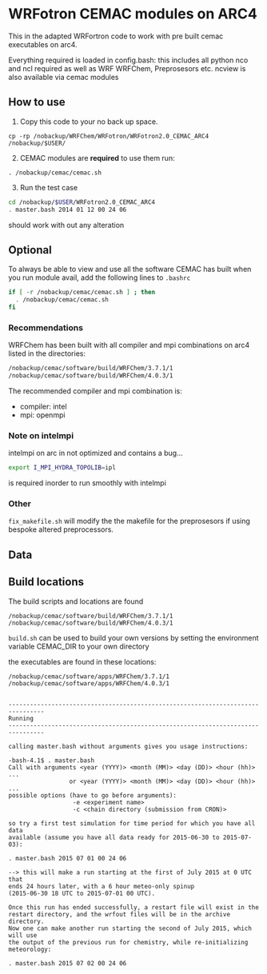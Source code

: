 # WRFotron CEMAC modules on ARC4

This in the adapted WRFortron code to work with pre built cemac executables on arc4.

Everything required is loaded in config.bash: this includes all python nco and ncl required as well as WRF WRFChem, Preprosesors etc. ncview is also available via cemac modules


## How to use

1. Copy this code to your no back up space.

`cp -rp /nobackup/WRFChem/WRFotron/WRFotron2.0_CEMAC_ARC4 /nobackup/$USER/`


2. CEMAC modules are **required** to use them run:

`. /nobackup/cemac/cemac.sh`


3. Run the test case

```bash
cd /nobackup/$USER/WRFotron2.0_CEMAC_ARC4
. master.bash 2014 01 12 00 24 06
```
should work with out any alteration

## Optional

To always be able to view and use all the software CEMAC has built when you run module avail, add the following lines to `.bashrc`

```bash
if [ -r /nobackup/cemac/cemac.sh ] ; then
  . /nobackup/cemac/cemac.sh
fi
```

### Recommendations

WRFChem has been built with all compiler and mpi combinations on arc4 listed in the directories:

```bash
/nobackup/cemac/software/build/WRFChem/3.7.1/1
/nobackup/cemac/software/build/WRFChem/4.0.3/1
```

The recommended compiler and mpi combination is:
 * compiler: intel
 * mpi: openmpi

### Note on intelmpi

intelmpi on arc in not optimized and contains a bug...

```bash
export I_MPI_HYDRA_TOPOLIB=ipl
```

is required inorder to run smoothly with intelmpi


### Other

`fix_makefile.sh` will modify the the makefile for the preprosesors if using bespoke altered preprocessors.

## Data

## Build locations

The build scripts and locations are found

```
/nobackup/cemac/software/build/WRFChem/3.7.1/1
/nobackup/cemac/software/build/WRFChem/4.0.3/1
```

`build.sh` can be used to build your own versions by setting the environment variable CEMAC_DIR to your own directory

the executables are found in these locations:

```
/nobackup/cemac/software/apps/WRFChem/3.7.1/1
/nobackup/cemac/software/apps/WRFChem/4.0.3/1


--------------------------------------------------------------------------------
Running
--------------------------------------------------------------------------------

calling master.bash without arguments gives you usage instructions:

-bash-4.1$ . master.bash
Call with arguments <year (YYYY)> <month (MM)> <day (DD)> <hour (hh)> ...
                 or <year (YYYY)> <month (MM)> <day (DD)> <hour (hh)> ...
possible options (have to go before arguments):
                  -e <experiment name>
                  -c <chain directory (submission from CRON)>

so try a first test simulation for time period for which you have all data
available (assume you have all data ready for 2015-06-30 to 2015-07-03):

. master.bash 2015 07 01 00 24 06

--> this will make a run starting at the first of July 2015 at 0 UTC that
ends 24 hours later, with a 6 hour meteo-only spinup
(2015-06-30 18 UTC to 2015-07-01 00 UTC).

Once this run has ended successfully, a restart file will exist in the
restart directory, and the wrfout files will be in the archive directory.
Now one can make another run starting the second of July 2015, which will use
the output of the previous run for chemistry, while re-initializing meteorology:

. master.bash 2015 07 02 00 24 06

